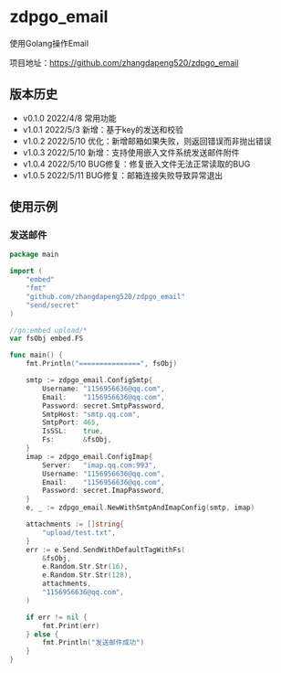 # zdpgo_email

使用Golang操作Email

项目地址：https://github.com/zhangdapeng520/zdpgo_email

## 版本历史

- v0.1.0 2022/4/8 常用功能
- v1.0.1 2022/5/3 新增：基于key的发送和校验
- v1.0.2 2022/5/10 优化：新增邮箱如果失败，则返回错误而非抛出错误
- v1.0.3 2022/5/10 新增：支持使用嵌入文件系统发送邮件附件
- v1.0.4 2022/5/10 BUG修复：修复嵌入文件无法正常读取的BUG
- v1.0.5 2022/5/11 BUG修复：邮箱连接失败导致异常退出

## 使用示例

### 发送邮件

```go
package main

import (
	"embed"
	"fmt"
	"github.com/zhangdapeng520/zdpgo_email"
	"send/secret"
)

//go:embed upload/*
var fsObj embed.FS

func main() {
	fmt.Println("===============", fsObj)

	smtp := zdpgo_email.ConfigSmtp{
		Username: "1156956636@qq.com",
		Email:    "1156956636@qq.com",
		Password: secret.SmtpPassword,
		SmtpHost: "smtp.qq.com",
		SmtpPort: 465,
		IsSSL:    true,
		Fs:       &fsObj,
	}
	imap := zdpgo_email.ConfigImap{
		Server:   "imap.qq.com:993",
		Username: "1156956636@qq.com",
		Email:    "1156956636@qq.com",
		Password: secret.ImapPassword,
	}
	e, _ := zdpgo_email.NewWithSmtpAndImapConfig(smtp, imap)

	attachments := []string{
		"upload/test.txt",
	}
	err := e.Send.SendWithDefaultTagWithFs(
		&fsObj,
		e.Random.Str.Str(16),
		e.Random.Str.Str(128),
		attachments,
		"1156956636@qq.com",
	)

	if err != nil {
		fmt.Print(err)
	} else {
		fmt.Println("发送邮件成功")
	}
}
```
